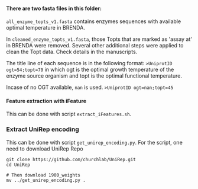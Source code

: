 #### There are two fasta files in this folder:
`all_enzyme_topts_v1.fasta` contains enzymes sequences with available optimal temperature in BRENDA.

In `cleaned_enzyme_topts_v1.fasta`, those Topts that are marked as 'assay at' in BRENDA were removed. Several other additional steps were applied to clean the Topt data. Check details in the manuscripts. 

The title line of each sequence is in the following format:
`>UniprotID ogt=54;topt=70`
in which ogt is the optimal growth temperature of the enzyme source organism and topt is the optimal functional temperature.

Incase of no OGT available, `nan` is used.
`>UniprotID ogt=nan;topt=45`

#### Feature extraction with iFeature
This can be done with script `extract_iFeatures.sh`. 

### Extract UniRep encoding
This can be done with script `get_unirep_encoding.py`. For the script, one need to download UniRep Repo
```
git clone https://github.com/churchlab/UniRep.git
cd UniRep

# Then download 1900_weights
mv ../get_unirep_encoding.py .
```
